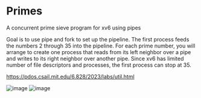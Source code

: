 # Primes
A concurrent prime sieve program for xv6 using pipes

Goal is to use pipe and fork to set up the pipeline. The first process feeds the numbers 2 through 35 into the pipeline. For each prime number, you will arrange to create one process that reads from its left neighbor over a pipe and writes to its right neighbor over another pipe. Since xv6 has limited number of file descriptors and processes, the first process can stop at 35. 

https://pdos.csail.mit.edu/6.828/2023/labs/util.html

![image](https://github.com/user-attachments/assets/b1dd3cbc-3f88-4512-8456-5617681af195)
![image](https://github.com/user-attachments/assets/8f7ec1e2-e419-461d-806b-174ce59e6809)

